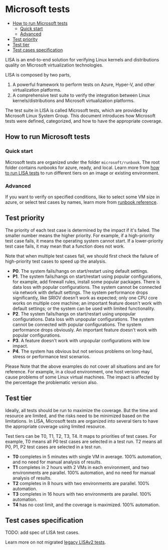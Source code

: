 # Microsoft tests

- [How to run Microsoft tests](#how-to-run-microsoft-tests)
  - [Quick start](#quick-start)
  - [Advanced](#advanced)
- [Test priority](#test-priority)
- [Test tier](#test-tier)
- [Test cases specification](#test-cases-specification)

LISA is an end-to-end solution for verifying Linux kernels and distributions quality on Microsoft virtualization technologies.

LISA is composed by two parts,

1. A powerful framework to perform tests on Azure, Hyper-V, and other virtualization platforms.
2. A comprehensive test suite to verify the integration between Linux kernels/distributions and Microsoft virtualization platforms.

The test suite in LISA is called Microsoft tests, which are provided by Microsoft Linux System Group. This document introduces how Microsoft tests were defined, categorized, and how to have the appropriate coverage.

## How to run Microsoft tests

### Quick start

Microsoft tests are organized under the folder `microsoft/runbook`. The root folder contains runbooks for azure, ready, and local. Learn more from [how to run LISA tests](run.md) to run different tiers on an image or existing environment.

### Advanced

If you want to verify on specified conditions, like to select some VM size in azure, or select test cases by names, learn more from [runbook reference](runbook.md).

## Test priority

The priority of each test case is determined by the impact if it's failed. The smaller number means the higher priority. For example, if a high-priority test case fails, it means the operating system cannot start. If a lower-priority test case fails, it may mean that a function does not work.

Note that when multiple test cases fail, we should first check the failure of high-priority test cases to speed up the analysis.

- **P0**. The system fails/hangs on start/restart using default settings.
- **P1**. The system fails/hangs on start/restart using popular configurations, for example, add firewall rules, install some popular packages. There is data loss with popular configurations. The system cannot be connected via network with default settings. The system performance drops significantly, like SRIOV doesn't work as expected; only one CPU core works on multiple core machine; an important feature doesn't work with default settings; or the system can be used with limited functionality.
- **P2**. The system fails/hangs on start/restart using unpopular configurations. Data loss with unpopular configurations. The system cannot be connected with popular configurations. The system performance drops obviously. An important feature doesn't work with popular configurations.
- **P3**. A feature doesn't work with unpopular configurations with low impact.
- **P4**. The system has obvious but not serious problems on long-haul, stress or performance test scenarios.

Please Note that the above examples do not cover all situations and are for reference. For example, in a cloud environment, one host version may cause problems of some Linux virtual machines. The impact is affected by the percentage the problematic version also.

## Test tier

Ideally, all tests should be run to maximize the coverage. But the time and resource are limited, and the risks need to be minimized based on the limitations. In LISA, Microsoft tests are organized into several tiers to have the appropriate coverage using limited resource.

Test tiers can be T0, T1, T2, T3, T4. It maps to priorities of test cases. For example, T0 means all P0 test cases are selected in a test run. T2 means all P0, P1, P2 test cases are selected in a test run.

- **T0** completes in 5 minutes with single VM in average. 100% automation, and no need for manual analysis of results.
- **T1** completes in 2 hours with 2 VMs in each environment, and two environments are parallel. 100% automation, and no need for manual analysis of results.
- **T2** completes in 8 hours with two environments are parallel. 100% automation.
- **T3** completes in 16 hours with two environments are parallel. 100% automation.
- **T4** has no cost limit, and the coverage is maximized. 100% automation.

## Test cases specification

TODO: add spec of LISA test cases.

Learn more on not migrated [legacy LISAv2 tests](https://github.com/microsoft/lisa/blob/master/Documents/LISAv2-TestCase-Statistics.md).
